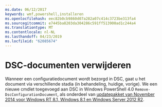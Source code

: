```yaml
---
ms.date: 06/12/2017
keywords: wmf,powershell,installeren
ms.openlocfilehash: eec82b0cb9860d07a282a07c414c3723be313fa4
ms.sourcegitcommit: e7445ba8203da304286c591ff513900ad1c244a4
ms.translationtype: MT
ms.contentlocale: nl-NL
ms.lasthandoff: 04/23/2019
ms.locfileid: "62085674"
---
```

# <a name="remove-dsc-documents"></a>DSC-documenten verwijderen

Wanneer een configuratiedocument wordt bezorgd in DSC, gaat u het document via verschillende stadia (in behandeling, huidige, vorige). We een nieuwe cmdlet toegevoegd aan DSC in Windows PowerShell 4.0 `Remove-DscConfigurationDocument`, als onderdeel van [updatepakket van November 2014 voor Windows RT 8.1, Windows 8.1 en Windows Server 2012 R2](https://support.microsoft.com/kb/3000850).
